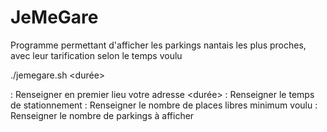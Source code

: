 # JeMeGare
Programme permettant d'afficher les parkings nantais les plus proches, avec leur tarification selon le temps voulu


./jemegare.sh <adresse> <durée> <borne min> <nombre de parking>

<adresse> : Renseigner en premier lieu votre adresse
<durée> : Renseigner le temps de stationnement
<borne min> : Renseigner le nombre de places libres minimum voulu
<nombre parking> : Renseigner le nombre de parkings à afficher 

